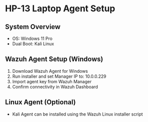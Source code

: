 # HP-13 Laptop Agent Setup

## System Overview
- OS: Windows 11 Pro
- Dual Boot: Kali Linux

## Wazuh Agent Setup (Windows)
1. Download Wazuh Agent for Windows
2. Run installer and set Manager IP to: 10.0.0.229
3. Import agent key from Wazuh Manager
4. Confirm connectivity in Wazuh Dashboard

## Linux Agent (Optional)
- Kali Agent can be installed using the Wazuh Linux installer script
